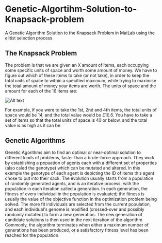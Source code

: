 # Genetic-Algortihm-Solution-to-Knapsack-problem
A Genetic Algorithm Solution to the Knapsack Problem in MatLab using the elitist selection process

## The Knapsack Problem

The problem is that we are given an X amount of items, each occupying some specific units of space and
worth some amount of money. We have to figure out which of these items to take (or not take), in
order to keep the total units of space to within a specified maximum, while trying to maximise the
total amount of money your items are worth.
The units of space and the amount for each of the 16 items are:

![Alt text](https://github.com/Paris778/Genetic-Algorthm-Solution-to-Knapsack-problem/blob/main/ScreenShots/Capture.JPG "ItemsAndValues")

For example, if you were to take the 1st, 2nd and 4th items, the total units of space would be 14, and
the total value would be £10.6. You have to take a set of items so that the total units of space is 40
or below, and the total value is as high as it can be. 

## Genetic Algorithms

Genetic Agorithms aim to find an optimal or near-optimal solution to different kinds of problems, faster than a brute-force approach.
They work by establishing a popuation of agents each with a different set of properties (also caled the genotype) which can be mutated and altered. In this example the genotype of each agent is depicting the ID of items this agent chose to put into their sack. 
The evolution usually starts from a population of randomly generated agents, and is an iterative process, with the population in each iteration called a generation. In each generation, the fitness of every individual in the population is evaluated; the fitness is usually the value of the objective function in the optimization problem being solved. The more fit individuals are selected from the current population, and each individual's genome is modified (crossed-over and possibly randomly mutated) to form a new generation. The new generation of candidate solutions is then used in the next iteration of the algorithm. Commonly, the algorithm terminates when either a maximum number of generations has been produced, or a satisfactory fitness level has been reached for the population.


